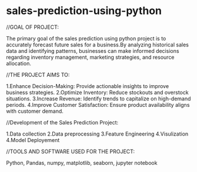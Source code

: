 # sales-prediction-using-python

//GOAL OF PROJECT:

The primary goal of the sales prediction using python project is to accurately forecast future sales for a business.By analyzing historical sales data and identifying patterns, businesses can make informed decisions regarding inventory management, marketing strategies, and resource allocation.

//THE PROJECT AIMS TO:

1.Enhance Decision-Making: Provide actionable insights to improve business strategies. 2.Optimize Inventory: Reduce stockouts and overstock situations. 3.Increase Revenue: Identify trends to capitalize on high-demand periods. 4.Improve Customer Satisfaction: Ensure product availability aligns with customer demand.

//Development of the Sales Prediction Project:

1.Data collection 2.Data preprocessing 3.Feature Engineering 4.Visulization 4.Model Deployement

//TOOLS AND SOFTWARE USED FOR THE PROJECT:

Python, Pandas, numpy, matplotlib, seaborn, jupyter notebook
